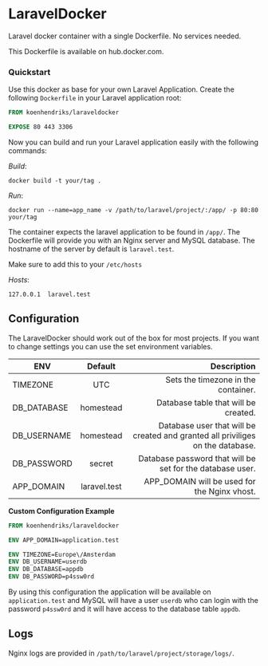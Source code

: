 # LaravelDocker
Laravel docker container with a single Dockerfile. No services needed.

This Dockerfile is available on hub.docker.com. 

### Quickstart

Use this docker as base for your own Laravel Application. Create the following `Dockerfile` in your Laravel application root:

```Dockerfile
FROM koenhendriks/laraveldocker

EXPOSE 80 443 3306
```

Now you can build and run your Laravel application easily with the following commands:

*Build*:

`docker build -t your/tag .`

*Run*:

`docker run --name=app_name -v /path/to/laravel/project/:/app/ -p 80:80 your/tag`

The container expects the laravel application to be found in `/app/`.
The Dockerfile will provide you with an Nginx server and MySQL database. The hostname of the server by default is `laravel.test`. 

Make sure to add this to your `/etc/hosts`

*Hosts*:

`127.0.0.1	laravel.test`

## Configuration

The LaravelDocker should work out of the box for most projects. If you want to change settings you can use the set environment variables.

| ENV           				| Default       | Description  |
| ----------------------------- |:-------------:| ---------------------------------------------------------------------------------:|
| TIMEZONE 						| UTC			| Sets the timezone in the container.												|
| DB_DATABASE 					| homestead		| Database table that will be created.												|
| DB_USERNAME 					| homestead		| Database user that will be created and granted all priviliges on the database.	|
| DB_PASSWORD 					| secret		| Database password that will be set for the database user. 						|
| APP_DOMAIN 					| laravel.test  | APP_DOMAIN will be used for the Nginx vhost.										|

__Custom Configuration Example__ 

```Dockerfile
FROM koenhendriks/laraveldocker

ENV APP_DOMAIN=application.test

ENV TIMEZONE=Europe\/Amsterdam
ENV DB_USERNAME=userdb
ENV DB_DATABASE=appdb
ENV DB_PASSWORD=p4ssw0rd

```

By using this configuration the application will be available on `application.test` and MySQL will have a user `userdb` who can login with the password `p4ssw0rd` and it will have access to the database table `appdb`. 


## Logs

Nginx logs are provided in `/path/to/laravel/project/storage/logs/`. 